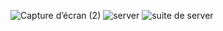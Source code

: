 ![Capture d’écran (2)](https://user-images.githubusercontent.com/95504832/161428249-d32d6ea8-68ad-42fe-9d4a-5a600f043321.png)
![server](https://user-images.githubusercontent.com/95504832/161428250-d5687942-062e-4e9d-87de-3b3e1eded6d3.PNG)
![suite de server](https://user-images.githubusercontent.com/95504832/161428251-fd6f427a-adef-4233-9340-f2af192ae4df.PNG)

